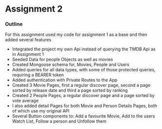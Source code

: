 <h1>Assignment 2</h1>
<h3>Outline</h3>
<p>For this assignment used my code for assignment 1 as a base and then added several features</p>
  <ul>
  <li>Integrated the project my own Api instead of querying the TMDB Api as in Assignment 1</li>
  <li>Seeded Data for people Objects as well as movies</li>
  <li>Created Mongoose schema for, Movies, People and Users</li>
  <li>Added queries for all data types, with some of those protected queries, requiring a BEARER token</li>
  <li>Added authentication with Private Routes to the App</li>
  <li>Created 3 Movie Pages, first a regular discover page, second a page sorted by release date and
  third a page sorted by ranking</li>
  <li>Created 2 People Pages, a regular discover page and a page sorted by vote average</li>
  <li>I also added detail Pages for both Movie and Person Details Pages, both of which use my original API</li>
  <li>Several Button components to: Add a favourite Movie, Add to the users Watch List, Follow a person and Unfollow them</li>
  </ul>
